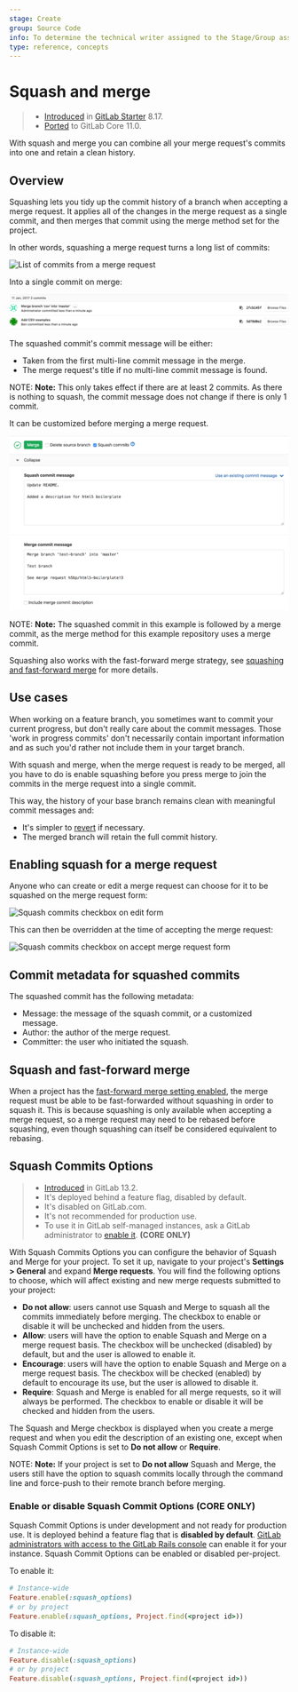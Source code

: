 ```yaml
---
stage: Create
group: Source Code
info: To determine the technical writer assigned to the Stage/Group associated with this page, see https://about.gitlab.com/handbook/engineering/ux/technical-writing/#designated-technical-writers
type: reference, concepts
---
```


# Squash and merge

> - [Introduced](https://gitlab.com/gitlab-org/gitlab/-/merge_requests/1024) in [GitLab Starter](https://about.gitlab.com/pricing/) 8.17.
> - [Ported](https://gitlab.com/gitlab-org/gitlab-foss/-/merge_requests/18956) to GitLab Core 11.0.

With squash and merge you can combine all your merge request's commits into one
and retain a clean history.

## Overview

Squashing lets you tidy up the commit history of a branch when accepting a merge
request. It applies all of the changes in the merge request as a single commit,
and then merges that commit using the merge method set for the project.

In other words, squashing a merge request turns a long list of commits:

![List of commits from a merge request](img/squash_mr_commits.png)

Into a single commit on merge:

![A squashed commit followed by a merge commit](img/squash_squashed_commit.png)

The squashed commit's commit message will be either:

- Taken from the first multi-line commit message in the merge.
- The merge request's title if no multi-line commit message is found.

NOTE: **Note:**
This only takes effect if there are at least 2 commits. As there is nothing to squash, the commit message does not change if there is only 1 commit.

It can be customized before merging a merge request.

![A squash commit message editor](img/squash_mr_message.png)

NOTE: **Note:**
The squashed commit in this example is followed by a merge commit, as the merge method for this example repository uses a merge commit.

Squashing also works with the fast-forward merge strategy, see [squashing and fast-forward merge](#squash-and-fast-forward-merge) for more details.

## Use cases

When working on a feature branch, you sometimes want to commit your current
progress, but don't really care about the commit messages. Those 'work in
progress commits' don't necessarily contain important information and as such
you'd rather not include them in your target branch.

With squash and merge, when the merge request is ready to be merged,
all you have to do is enable squashing before you press merge to join
the commits in the merge request into a single commit.

This way, the history of your base branch remains clean with
meaningful commit messages and:

- It's simpler to [revert](revert_changes.md) if necessary.
- The merged branch will retain the full commit history.

## Enabling squash for a merge request

Anyone who can create or edit a merge request can choose for it to be squashed
on the merge request form:

![Squash commits checkbox on edit form](img/squash_edit_form.png)

This can then be overridden at the time of accepting the merge request:

![Squash commits checkbox on accept merge request form](img/squash_mr_widget.png)

## Commit metadata for squashed commits

The squashed commit has the following metadata:

- Message: the message of the squash commit, or a customized message.
- Author: the author of the merge request.
- Committer: the user who initiated the squash.

## Squash and fast-forward merge

When a project has the [fast-forward merge setting enabled](fast_forward_merge.md#enabling-fast-forward-merges), the merge
request must be able to be fast-forwarded without squashing in order to squash
it. This is because squashing is only available when accepting a merge request,
so a merge request may need to be rebased before squashing, even though
squashing can itself be considered equivalent to rebasing.

## Squash Commits Options

> - [Introduced](https://gitlab.com/gitlab-org/gitlab/-/issues/17613) in GitLab 13.2.
> - It's deployed behind a feature flag, disabled by default.
> - It's disabled on GitLab.com.
> - It's not recommended for production use.
> - To use it in GitLab self-managed instances, ask a GitLab administrator to [enable it](#enable-or-disable-squash-commit-options-core-only). **(CORE ONLY)**

With Squash Commits Options you can configure the behavior of Squash and Merge for your project.
To set it up, navigate to your project's **Settings > General** and expand **Merge requests**.
You will find the following options to choose, which will affect existing and new merge requests
submitted to your project:

- **Do not allow**: users cannot use Squash and Merge to squash all the commits immediately before
  merging. The checkbox to enable or disable it will be unchecked and hidden from the users.
- **Allow**: users will have the option to enable Squash and Merge on a merge request basis.
  The checkbox will be unchecked (disabled) by default, but and the user is allowed to enable it.
- **Encourage**: users will have the option to enable Squash and Merge on a merge request basis.
  The checkbox will be checked (enabled) by default to encourage its use, but the user is allowed to
  disable it.
- **Require**: Squash and Merge is enabled for all merge requests, so it will always be performed.
  The checkbox to enable or disable it will be checked and hidden from the users.

The Squash and Merge checkbox is displayed when you create a merge request and when you edit the description of an existing one, except when Squash Commit Options is set to **Do not allow** or **Require**.

NOTE: **Note:**
If your project is set to **Do not allow** Squash and Merge, the users still have the option to
squash commits locally through the command line and force-push to their remote branch before merging.

### Enable or disable Squash Commit Options **(CORE ONLY)**

Squash Commit Options is under development and not ready for production use. It is
deployed behind a feature flag that is **disabled by default**.
[GitLab administrators with access to the GitLab Rails console](../../../administration/feature_flags.md)
can enable it for your instance. Squash Commit Options can be enabled or disabled per-project.

To enable it:

```ruby
# Instance-wide
Feature.enable(:squash_options)
# or by project
Feature.enable(:squash_options, Project.find(<project id>))
```

To disable it:

```ruby
# Instance-wide
Feature.disable(:squash_options)
# or by project
Feature.disable(:squash_options, Project.find(<project id>))
```

<!-- ## Troubleshooting

Include any troubleshooting steps that you can foresee. If you know beforehand what issues
one might have when setting this up, or when something is changed, or on upgrading, it's
important to describe those, too. Think of things that may go wrong and include them here.
This is important to minimize requests for support, and to avoid doc comments with
questions that you know someone might ask.

Each scenario can be a third-level heading, e.g. `### Getting error message X`.
If you have none to add when creating a doc, leave this section in place
but commented out to help encourage others to add to it in the future. -->

